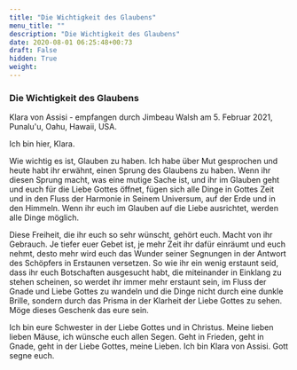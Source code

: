```yaml
---
title: "Die Wichtigkeit des Glaubens"
menu_title: ""
description: "Die Wichtigkeit des Glaubens"
date: 2020-08-01 06:25:48+00:73
draft: False
hidden: True
weight:
---
```

### Die Wichtigkeit des Glaubens

Klara von Assisi - empfangen durch Jimbeau Walsh am 5. Februar 2021, Punalu'u, Oahu, Hawaii, USA.

Ich bin hier, Klara.

Wie wichtig es ist, Glauben zu haben. Ich habe über Mut gesprochen und heute habt ihr erwähnt, einen Sprung des Glaubens zu haben. Wenn ihr diesen Sprung macht, was eine mutige Sache ist, und ihr im Glauben geht und euch für die Liebe Gottes öffnet, fügen sich alle Dinge in Gottes Zeit und in den Fluss der Harmonie in Seinem Universum, auf der Erde und in den Himmeln. Wenn ihr euch im Glauben auf die Liebe ausrichtet, werden alle Dinge möglich.

Diese Freiheit, die ihr euch so sehr wünscht, gehört euch. Macht von ihr Gebrauch. Je tiefer euer Gebet ist, je mehr Zeit ihr dafür einräumt und euch nehmt, desto mehr wird euch das Wunder seiner Segnungen in der Antwort des Schöpfers in Erstaunen versetzen. So wie ihr ein wenig erstaunt seid, dass ihr euch Botschaften ausgesucht habt, die miteinander in Einklang zu stehen scheinen, so werdet ihr immer mehr erstaunt sein, im Fluss der Gnade und Liebe Gottes zu wandeln und die Dinge nicht durch eine dunkle Brille, sondern durch das Prisma in der Klarheit der Liebe Gottes zu sehen. Möge dieses Geschenk das eure sein.

Ich bin eure Schwester in der Liebe Gottes und in Christus. Meine lieben lieben Mäuse, ich wünsche euch allen Segen. Geht in Frieden, geht in Gnade, geht in der Liebe Gottes, meine Lieben. Ich bin Klara von Assisi. Gott segne euch.
